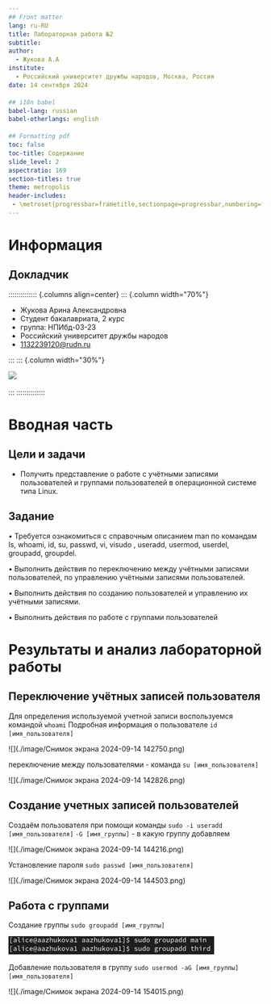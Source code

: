 ```yaml
---
## Front matter
lang: ru-RU
title: Лабораторная работа №2
subtitle: 
author:
  - Жукова А.А
institute:
  - Российский университет дружбы народов, Москва, Россия
date: 14 сентября 2024

## i18n babel
babel-lang: russian
babel-otherlangs: english

## Formatting pdf
toc: false
toc-title: Содержание
slide_level: 2
aspectratio: 169
section-titles: true
theme: metropolis
header-includes:
 - \metroset{progressbar=frametitle,sectionpage=progressbar,numbering=fraction}
---
```


# Информация

## Докладчик

:::::::::::::: {.columns align=center}
::: {.column width="70%"}

  * Жукова Арина Александровна
  * Студент бакалавриата, 2 курс
  * группа: НПИбд-03-23
  * Российский университет дружбы народов
  * [1132239120@rudn.ru](mailto:1132239120@rudn.ru)

:::
::: {.column width="30%"}

![](./image/zhukova.jpg)

:::
::::::::::::::

# Вводная часть

## Цели и задачи

- Получить представление о работе с учётными записями пользователей и группами
пользователей в операционной системе типа Linux.

## Задание

•	Требуется ознакомиться с справочным описанием man по командам ls, whoami, id, su, passwd, vi, visudo , useradd, usermod, userdel, groupadd, groupdel.

•	Выполнить действия по переключению между учётными записями пользователей, по управлению учётными записями пользователей.

•	Выполнить действия по созданию пользователей и управлению их учётными записями.

•	Выполнить действия по работе с группами пользователей

# Результаты и анализ лабораторной работы

## Переключение учётных записей пользователя

Для определения используемой учетной записи воспользуемся командой `whoami`
Подробная информация о пользователе `id [имя_пользователя]`

![](./image/Снимок экрана 2024-09-14 142750.png)

переключение между пользователями - команда `su [имя_пользователя]`

![](./image/Снимок экрана 2024-09-14 142826.png)

## Создание учетных записей пользователей

Создаём пользователя при помощи команды `sudo -i useradd [имя_пользователя]`
`-G [имя_группы]` - в какую группу добавляем

![](./image/Снимок экрана 2024-09-14 144216.png)

Установление пароля `sudo passwd [имя_пользователя]`

![](./image/Снимок экрана 2024-09-14 144503.png)

## Работа с группами

Создание группы `sudo groupadd [имя_группы]`

![](./image/123.png)

Добавление пользователя в группу `sudo usermod -aG [имя_группы] [имя_пользователя]`

![](./image/Снимок экрана 2024-09-14 154015.png)


